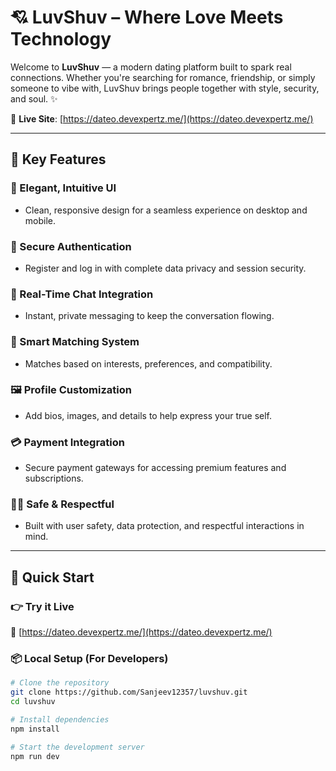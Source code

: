 # 💘 LuvShuv – Where Love Meets Technology

Welcome to **LuvShuv** — a modern dating platform built to spark real connections. Whether you're searching for romance, friendship, or simply someone to vibe with, LuvShuv brings people together with style, security, and soul. ✨

🔗 **Live Site**: [https://dateo.devexpertz.me/](https://dateo.devexpertz.me/)

---

## 🌟 Key Features

### 💫 Elegant, Intuitive UI
- Clean, responsive design for a seamless experience on desktop and mobile.

### 🔐 Secure Authentication
- Register and log in with complete data privacy and session security.

### 💬 Real-Time Chat Integration
- Instant, private messaging to keep the conversation flowing.

### 🎯 Smart Matching System
- Matches based on interests, preferences, and compatibility.

### 🖼️ Profile Customization
- Add bios, images, and details to help express your true self.

### 💳 Payment Integration
- Secure payment gateways for accessing premium features and subscriptions.

### 🕵️‍♂️ Safe & Respectful
- Built with user safety, data protection, and respectful interactions in mind.

---

## 🚀 Quick Start

### 👉 Try it Live

🔗 [https://dateo.devexpertz.me/](https://dateo.devexpertz.me/)

### 📦 Local Setup (For Developers)

```bash
# Clone the repository
git clone https://github.com/Sanjeev12357/luvshuv.git
cd luvshuv

# Install dependencies
npm install

# Start the development server
npm run dev
